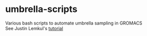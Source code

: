 # umbrella-scripts
Various bash scripts to automate umbrella sampling in GROMACS <br />
See Justin Lemkul's [tutorial](http://www.bevanlab.biochem.vt.edu/Pages/Personal/justin/gmx-tutorials/umbrella/)
